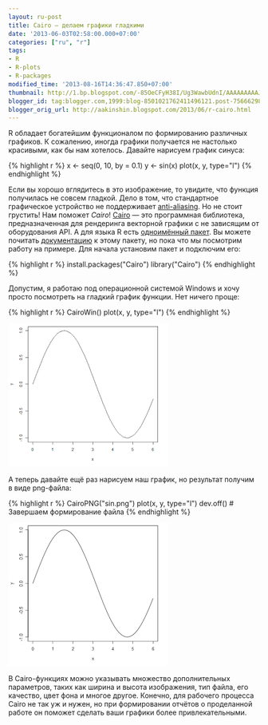 ```yaml
---
layout: ru-post
title: Cairo — делаем графики гладкими
date: '2013-06-03T02:58:00.000+07:00'
categories: ["ru", "r"]
tags:
- R
- R-plots
- R-packages
modified_time: '2013-08-16T14:36:47.850+07:00'
thumbnail: http://1.bp.blogspot.com/-85OeCFyH38I/Ug3WawbUdnI/AAAAAAAAAJ0/4wdqKsH3TJA/s72-c/sin.png
blogger_id: tag:blogger.com,1999:blog-8501021762411496121.post-7566629878449308032
blogger_orig_url: http://aakinshin.blogspot.com/2013/06/r-cairo.html
---
```


R обладает богатейшим функционалом по формированию различных графиков. К сожалению, иногда графики получается не настолько красивыми, как бы нам хотелось. Давайте нарисуем график синуса: 

{% highlight r %}
x <- seq(0, 10, by = 0.1)
y <- sin(x)
plot(x, y, type="l")
{% endhighlight %}

Если вы хорошо вглядитесь в это изображение, то увидите, что функция получилась не совсем гладкой. Дело в том, что стандартное графическое устройство не поддерживает [anti-aliasing](http://ru.wikipedia.org/wiki/%D0%A1%D0%B3%D0%BB%D0%B0%D0%B6%D0%B8%D0%B2%D0%B0%D0%BD%D0%B8%D0%B5). Но не стоит грустить! Нам поможет *Cairo*!  [Cairo](http://ru.wikipedia.org/wiki/Cairo) — это программная библиотека, предназначенная для рендеринга векторной графики с не зависящим от оборудования API. А для языка R есть [одноимённый пакет](http://cran.r-project.org/web/packages/Cairo/index.html). Вы можете почитать [документацию](http://cran.r-project.org/web/packages/Cairo/Cairo.pdf) к этому пакету, но пока что мы посмотрим работу на примере. Для начала установим пакет и подключим его: 

{% highlight r %}
install.packages("Cairo")
library("Cairo")
{% endhighlight %}

Допустим, я работаю под операционной системой Windows и хочу просто посмотреть на гладкий график функции. Нет ничего проще:

{% highlight r %}
CairoWin()
plot(x, y, type="l")
{% endhighlight %}

<p class="center">
  <img src="/img/posts/r/cairo/sin.png" />
</p>

А теперь давайте ещё раз нарисуем наш график, но результат получим в виде png-файла:

{% highlight r %}
CairoPNG("sin.png")
plot(x, y, type="l")
dev.off() # Завершаем формирование файла
{% endhighlight %}

<p class="center">
  <img src="/img/posts/r/cairo/sin-antialiasing.png" />
</p>

В Cairo-функциях можно указывать множество дополнительных параметров, таких как ширина и высота изображения, тип файла, его качество, цвет фона и многое другое. Конечно, для рабочего процесса Cairo не так уж и нужен, но при формировании отчётов о проделанной работе он поможет сделать ваши графики более привлекательными.